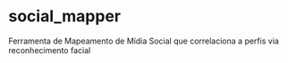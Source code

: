 # social_mapper
Ferramenta de Mapeamento de Mídia Social que correlaciona a perfis via reconhecimento facial 
